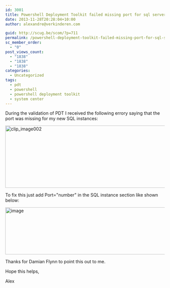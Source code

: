 ```yaml
---
id: 3001
title: Powershell Deployment Toolkit failed missing port for sql server
date: 2013-11-28T20:28:04+10:00
author: alexandre@verkinderen.com

guid: http://scug.be/scom/?p=711
permalink: /powershell-deployment-toolkit-failed-missing-port-for-sql-server-2/
sc_member_order:
  - "0"
post_views_count:
  - "1838"
  - "1838"
  - "1838"
categories:
  - Uncategorized
tags:
  - pdt
  - powershell
  - powershell deployment toolkit
  - system center
---
```

During the validation of PDT I received the following errory saying that the port was missing for my new SQL instances:

[<img title="clip_image002" style="border-top: 0px; border-right: 0px; background-image: none; border-bottom: 0px; padding-top: 0px; padding-left: 0px; border-left: 0px; display: inline; padding-right: 0px" border="0" alt="clip_image002" src="http://www.mscloud.be/wp-content/uploads/2013/11/clip_image002_thumb.jpg" width="644" height="197" />](http://www.mscloud.be/wp-content/uploads/2013/11/clip_image002.jpg)

To fix this just add Port="number" in the SQL instance section like shown below:

[<img title="image" style="border-top: 0px; border-right: 0px; background-image: none; border-bottom: 0px; padding-top: 0px; padding-left: 0px; border-left: 0px; display: inline; padding-right: 0px" border="0" alt="image" src="http://www.mscloud.be/wp-content/uploads/2013/11/image_thumb.png" width="644" height="149" />](http://www.mscloud.be/wp-content/uploads/2013/11/image.png)

Thanks for Damian Flynn to point this out to me.

Hope this helps,

Alex
